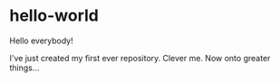 # hello-world

Hello everybody!

I've just created my first ever repository. Clever me.
Now onto greater things...
